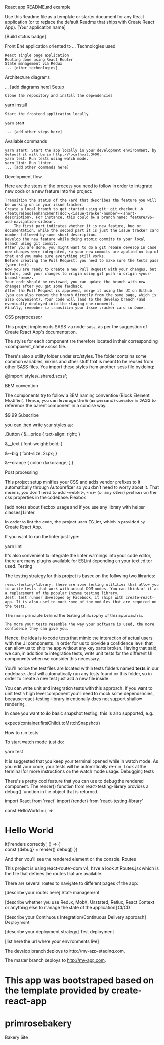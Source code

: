 
React app README.md example

Use this Readme file as a template or starter document for any React application (or to replace the default Readme that ships with Create React App).
[Your application name]

[Build status badge]

Front End application oriented to ...
Technologies used

    React single page application
    Routing done using React Router
    State management via Redux
    ... [other technologies]

Architecture diagrams

... [add diagrams here]
Setup

    Clone the repository and install the dependencies

yarn install

    Start the frontend application locally

yarn start

    ... [add other steps here]

Available commands

    yarn start: Start the app locally in your development environment, by default it will be in http://localhost:3000.
    yarn test: Run tests using watch mode.
    yarn lint: Run linter.
    ... [add other commands here]

Development flow

Here are the steps of the process you need to follow in order to integrate new code or a new feature into the project:

    Transition the status of the card that describes the feature you will be working on in your issue tracker.
    Create a local branch to get started using git: git checkout -b <feature|bug|enhancement|doc>/<issue-tracker-number>-<short-description>. For instance, this could be a branch name: feature/96-add-navigation-sidebar.
        The first part indicates whether it is new feature, bug or documentation, while the second part it is just the issue tracker card number followed by some short description.
    Develop the new feature while doing atomic commits to your local branch using git commit.
    After you are done, you might want to do a git rebase develop in case new changes were integrated, so your new commits are applied on top of that and you make sure everything still works.
    Before creating the Pull Request, you need to make sure the tests pass (yarn test).
    Now you are ready to create a new Pull Request with your changes, but before, push your changes to origin using git push -u origin <your-branch-name>.
    Your code should be reviewed, you can update the branch with new changes after you get some feedback.
    After the Pull Request is approved, merge it using the UI on Github (you can also remove the branch directly from the same page, which is also convenient). Your code will land to the develop branch (and eventually deployed into the staging environment).
    Finally, remember to transition your issue tracker card to Done.

CSS preprocessor

This project implements SASS via node-sass, as per the suggestion of Create React App's documentation.

The styles for each component are therefore located in their corresponding <component_name>.scss file.

There's also a utility folder under src/styles. The folder contains some common variables, mixins and other stuff that is meant to be reused from other SASS files. You import these styles from another .scss file by doing:

@import 'styles/_shared.scss';

BEM convention

The components try to follow a BEM naming convention (Block Element Modifier). Hence, you can leverage the & (ampersand) operator in SASS to reference the parent component in a concise way.

<a class="Button Button--big Button--orange">
  <span class="Button__price">$9.99</span>
  <span class="Button__text">Subscribe</span>
</a>

you can then write your styles as:

.Button {
  &__price {
    text-align: right;
  }

  &__text {
    font-weight: bold;
  }

  &--big {
    font-size: 24px;
  }

  &--orange {
    color: darkorange;
  }
}

Post processing

This project setup minifies your CSS and adds vendor prefixes to it automatically through Autoprefixer so you don’t need to worry about it. That means, you don't need to add -webkit-, -ms- (or any other) prefixes on the css properties in the codebase.
Flexbox

[add notes about flexbox usage and if you use any library with helper classes]
Linter

In order to lint the code, the project uses ESLint, which is provided by Create React App.

If you want to run the linter just type:

yarn lint

It's also convenient to integrate the linter warnings into your code editor, there are many plugins available for ESLint depending on your text editor used.
Testing

The testing strategy for this project is based on the following two libraries:

    react-testing-library: these are some testing utilities that allow you to write tests that work with actual DOM nodes. You can think of it as a replacement of the popular Enzyme testing library.
    Jest: test runner developed by Facebook, it ships with create-react-app. It is also used to mock some of the modules that are required on the tests.

The main principle behind the testing philosophy of this approach is:

    The more your tests resemble the way your software is used, the more confidence they can give you.

Hence, the idea is to code tests that mimic the interaction of actual users with the UI components, in order for us to provide a confidence level that can allow us to ship the app without any key parts broken. Having that said, we can, in addition to integration tests, write unit tests for the different UI components when we consider this necessary.

You'll notice the test files are located within tests folders named __tests__ in our codebase. Jest will automatically run any tests found on this folder, so in order to create a new test just add a new file inside.

You can write unit and integration tests with this approach. If you want to unit test a high level component you'll need to mock some dependencies, because react-testing-library intentionally does not support shallow rendering.

In case you want to do basic snapshot testing, this is also supported, e.g.:

expect(container.firstChild).toMatchSnapshot()

How to run tests

To start watch mode, just do:

yarn test

It is suggested that you keep your terminal opened while in watch mode. As you edit your code, your tests will be automatically re-run. Look at the terminal for more instructions on the watch mode usage.
Debugging tests

There's a pretty cool feature that you can use to debug the rendered component. The render() function from react-testing-library provides a debug() function in the object that is returned.

import React from 'react'
import {render} from 'react-testing-library'

const HelloWorld = () => <h1>Hello World</h1>

it('renders correctly', () => {  
  const {debug} = render(<HelloWorld />)
  debug()
})

And then you'll see the rendered element on the console.
Routes

This project is using react-router-dom v4, have a look at Routes.jsx which is the file that defines the routes that are available.

There are several routes to navigate to different pages of the app:

[describe your routes here]
State management

[describe whether you use Redux, MobX, Unstated, Reflux, React Context or anything else to manage the state of the application]
CI/CD

[describe your Continuous Integration/Continuous Delivery approach]
Deployment

[describe your deployment strategy]
Test deployment

[list here the url where your environments live]

The develop branch deploys to http://my-app-staging.com.

The master branch deploys to http://my-app.com.

This app was bootstraped based on the template provided by create-react-app
=======
# primrosebakery
Bakery Site

